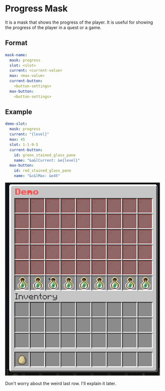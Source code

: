 # Progress Mask

It is a mask that shows the progress of the player. It is useful for showing the progress of the player in a quest or a game.

## Format

```yaml
mask-name:
  mask: progress
  slot: <slot>
  current: <current-value>
  max: <max-value>
  current-button:
    <button-settings>
  max-button:
    <button-settings>
```

## Example

```yaml
demo-slot:
  mask: progress
  current: "{level}"
  max: 45
  slot: 1-1-9-5
  current-button:
    id: green_stained_glass_pane
    name: "&a&lCurrent: &e{level}"
  max-button:
    id: red_stained_glass_pane
    name: "&c&lMax: &e45"
```

![Progress 1](images/progress-1.gif)

Don't worry about the weird last row. I'll explain it later.

